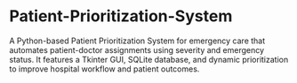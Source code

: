 # Patient-Prioritization-System
A Python-based Patient Prioritization System for emergency care that automates patient-doctor assignments using severity and emergency status. It features a Tkinter GUI, SQLite database, and dynamic prioritization to improve hospital workflow and patient outcomes.
